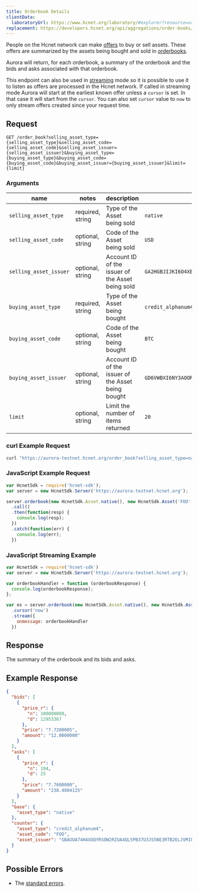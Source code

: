 ```yaml
---
title: Orderbook Details
clientData:
  laboratoryUrl: https://www.hcnet.org/laboratory/#explorer?resource=order_book&endpoint=details
replacement: https://developers.hcnet.org/api/aggregations/order-books/
---
```


People on the Hcnet network can make [offers](../resources/offer.md) to buy or sell assets.
These offers are summarized by the assets being bought and sold in
[orderbooks](../resources/orderbook.md).

Aurora will return, for each orderbook, a summary of the orderbook and the bids and asks
associated with that orderbook.

This endpoint can also be used in [streaming](../streaming.md) mode so it is possible to use it to
listen as offers are processed in the Hcnet network.  If called in streaming mode Aurora will
start at the earliest known offer unless a `cursor` is set. In that case it will start from the
`cursor`. You can also set `cursor` value to `now` to only stream offers created since your request
time.

## Request

```
GET /order_book?selling_asset_type={selling_asset_type}&selling_asset_code={selling_asset_code}&selling_asset_issuer={selling_asset_issuer}&buying_asset_type={buying_asset_type}&buying_asset_code={buying_asset_code}&buying_asset_issuer={buying_asset_issuer}&limit={limit}
```

### Arguments

| name | notes | description | example |
| ---- | ----- | ----------- | ------- |
| `selling_asset_type` | required, string | Type of the Asset being sold | `native` |
| `selling_asset_code` | optional, string | Code of the Asset being sold | `USD` |
| `selling_asset_issuer` | optional, string | Account ID of the issuer of the Asset being sold | `GA2HGBJIJKI6O4XEM7CZWY5PS6GKSXL6D34ERAJYQSPYA6X6AI7HYW36` |
| `buying_asset_type` | required, string | Type of the Asset being bought | `credit_alphanum4` |
| `buying_asset_code` | optional, string | Code of the Asset being bought | `BTC` |
| `buying_asset_issuer` | optional, string | Account ID of the issuer of the Asset being bought | `GD6VWBXI6NY3AOOR55RLVQ4MNIDSXE5JSAVXUTF35FRRI72LYPI3WL6Z` |
| `limit` | optional, string | Limit the number of items returned | `20` |

### curl Example Request

```sh
curl "https://aurora-testnet.hcnet.org/order_book?selling_asset_type=native&buying_asset_type=credit_alphanum4&buying_asset_code=FOO&buying_asset_issuer=GBAUUA74H4XOQYRSOW2RZUA4QL5PB37U3JS5NE3RTB2ELJVMIF5RLMAG&limit=20"
```

### JavaScript Example Request

```javascript
var HcnetSdk = require('hcnet-sdk');
var server = new HcnetSdk.Server('https://aurora-testnet.hcnet.org');

server.orderbook(new HcnetSdk.Asset.native(), new HcnetSdk.Asset('FOO', 'GBAUUA74H4XOQYRSOW2RZUA4QL5PB37U3JS5NE3RTB2ELJVMIF5RLMAG'))
  .call()
  .then(function(resp) {
    console.log(resp);
  })
  .catch(function(err) {
    console.log(err);
  })
```

### JavaScript Streaming Example

```javascript
var HcnetSdk = require('hcnet-sdk')
var server = new HcnetSdk.Server('https://aurora-testnet.hcnet.org');

var orderbookHandler = function (orderbookResponse) {
  console.log(orderbookResponse);
};

var es = server.orderbook(new HcnetSdk.Asset.native(), new HcnetSdk.Asset('FOO', 'GBAUUA74H4XOQYRSOW2RZUA4QL5PB37U3JS5NE3RTB2ELJVMIF5RLMAG'))
  .cursor('now')
  .stream({
    onmessage: orderbookHandler
  })
```

## Response

The summary of the orderbook and its bids and asks.

## Example Response
```json
{
  "bids": [
    {
      "price_r": {
        "n": 100000000,
        "d": 12953367
      },
      "price": "7.7200005",
      "amount": "12.0000000"
    }
  ],
  "asks": [
    {
      "price_r": {
        "n": 194,
        "d": 25
      },
      "price": "7.7600000",
      "amount": "238.4804125"
    }
  ],
  "base": {
    "asset_type": "native"
  },
  "counter": {
    "asset_type": "credit_alphanum4",
    "asset_code": "FOO",
    "asset_issuer": "GBAUUA74H4XOQYRSOW2RZUA4QL5PB37U3JS5NE3RTB2ELJVMIF5RLMAG"
  }
}
```

## Possible Errors

- The [standard errors](../errors.md#standard-errors).
